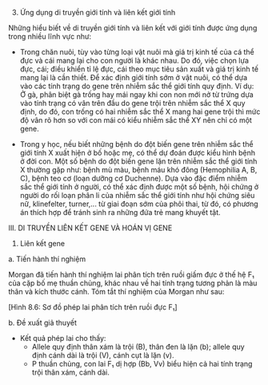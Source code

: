 3. Ứng dụng di truyền giới tính và liên kết giới tính

Những hiểu biết về di truyền giới tính và liên kết với giới tính được ứng dụng trong nhiều lĩnh vực như:

- Trong chăn nuôi, tùy vào từng loại vật nuôi mà giá trị kinh tế của cá thể đực và cái mang lại cho con người là khác nhau. Do đó, việc chọn lựa đực, cái; điều khiển tỉ lệ đực, cái theo mục tiêu sản xuất và giá trị kinh tế mang lại là cần thiết. Để xác định giới tính sớm ở vật nuôi, có thể dựa vào các tính trạng do gene trên nhiễm sắc thể giới tính quy định. Ví dụ: Ở gà, phân biệt gà trống hay mái ngay khi con non mới nở từ trứng dựa vào tính trạng có vân trên đầu do gene trội trên nhiễm sắc thể X quy định, do đó, con trống có hai nhiễm sắc thể X mang hai gene trội thì mức độ vân rõ hơn so với con mái có kiểu nhiễm sắc thể XY nên chỉ có một gene.

- Trong y học, nếu biết những bệnh do đột biến gene trên nhiễm sắc thể giới tính X xuất hiện ở bố hoặc mẹ, có thể dự đoán được kiểu hình bệnh ở đời con. Một số bệnh do đột biến gene lặn trên nhiễm sắc thể giới tính X thường gặp như: bệnh mù màu, bệnh máu khó đông (Hemophilia A, B, C), bệnh teo cơ (loạn dưỡng cơ Duchenne). Dựa vào đặc điểm nhiễm sắc thể giới tính ở người, có thể xác định được một số bệnh, hội chứng ở người do rối loạn phân li của nhiễm sắc thể giới tính như hội chứng siêu nữ, klinefelter, turner,... từ giai đoạn sớm của phôi thai, từ đó, có phương án thích hợp để tránh sinh ra những đứa trẻ mang khuyết tật.

III. DI TRUYỀN LIÊN KẾT GENE VÀ HOÁN VỊ GENE

1. Liên kết gene

a. Tiến hành thí nghiệm

Morgan đã tiến hành thí nghiệm lai phân tích trên ruồi giấm đực ở thế hệ F₁ của cặp bố mẹ thuần chủng, khác nhau về hai tính trạng tương phản là màu thân và kích thước cánh. Tóm tắt thí nghiệm của Morgan như sau:

[Hình 8.6: Sơ đồ phép lai phân tích trên ruồi đực F₁]

b. Đề xuất giả thuyết

- Kết quả phép lai cho thấy:
  + Allele quy định thân xám là trội (B), thân đen là lặn (b); allele quy định cánh dài là trội (V), cánh cụt là lặn (v).
  + P thuần chủng, con lai F₁ dị hợp (Bb, Vv) biểu hiện cả hai tính trạng trội thân xám, cánh dài.